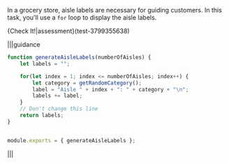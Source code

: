 In a grocery store, aisle labels are necessary for guiding customers. In this task, you'll use a `for` loop to display the aisle labels.

{Check It!|assessment}(test-3799355638)




|||guidance
```js
function generateAisleLabels(numberOfAisles) {
	let labels = "";

	for(let index = 1; index <= numberOfAisles; index++) {
		let category = getRandomCategory();
		label = "Aisle " + index + ": " + category + "\n";
		labels += label;
	}
	// Don't change this line
	return labels;
}


module.exports = { generateAisleLabels };

```
|||


